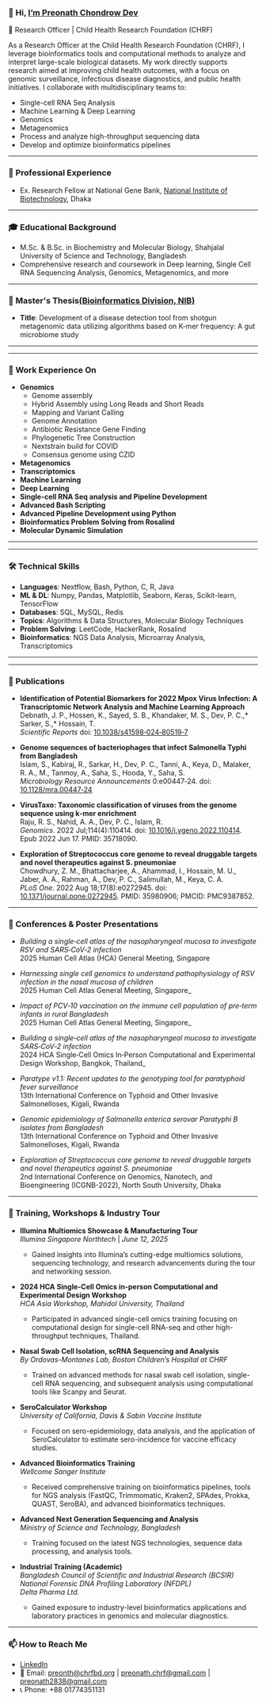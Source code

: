 ### 👋 Hi, [I’m Preonath Chondrow Dev](https://preonath.github.io)
🔬 Research Officer | Child Health Research Foundation (CHRF)

As a Research Officer at the Child Health Research Foundation (CHRF), I leverage bioinformatics tools and computational methods to analyze and interpret large-scale biological datasets. My work directly supports research aimed at improving child health outcomes, with a focus on genomic surveillance, infectious disease diagnostics, and public health initiatives. I collaborate with multidisciplinary teams to:
- Single-cell RNA Seq Analysis  
- Machine Learning & Deep Learning  
- Genomics
- Metagenomics
- Process and analyze high-throughput sequencing data  
- Develop and optimize bioinformatics pipelines  
---

### 💼 Professional Experience
- Ex. Research Fellow at National Gene Bank, [National Institute of Biotechnology](https://nib.gov.bd/), Dhaka
---

### 🎓 Educational Background
- M.Sc. & B.Sc. in Biochemistry and Molecular Biology, Shahjalal University of Science and Technology, Bangladesh
- Comprehensive research and coursework in Deep learning, Single Cell RNA Sequencing Analysis, Genomics, Metagenomics, and more  

---
 
### 📝 Master's Thesis[(Bioinformatics Division, NIB)](https://nib.gov.bd/)
- **Title**: Development of a disease detection tool from shotgun metagenomic data utilizing algorithms based on K-mer frequency: A gut microbiome study  

---
---
### 🔬 Work Experience On
- **Genomics**
  - Genome assembly  
  - Hybrid Assembly using Long Reads and Short Reads  
  - Mapping and Variant Calling  
  - Genome Annotation  
  - Antibiotic Resistance Gene Finding  
  - Phylogenetic Tree Construction  
  - Nextstrain build for COVID  
  - Consensus genome using CZID  
- **Metagenomics**  
- **Transcriptomics**  
- **Machine Learning**  
- **Deep Learning**  
- **Single-cell RNA Seq analysis and Pipeline Development**  
- **Advanced Bash Scripting**  
- **Advanced Pipeline Development using Python**  
- **Bioinformatics Problem Solving from Rosalind**  
- **Molecular Dynamic Simulation**  

---


---

### 🛠️ Technical Skills
- **Languages**: Nextflow, Bash, Python, C, R, Java  
- **ML & DL**: Numpy, Pandas, Matplotlib, Seaborn, Keras, Scikit-learn, TensorFlow  
- **Databases**: SQL, MySQL, Redis  
- **Topics**: Algorithms & Data Structures, Molecular Biology Techniques  
- **Problem Solving**: LeetCode, HackerRank, Rosalind  
- **Bioinformatics**: NGS Data Analysis, Microarray Analysis, Transcriptomics  

---

---

### 📑 Publications
- **Identification of Potential Biomarkers for 2022 Mpox Virus Infection: A Transcriptomic Network Analysis and Machine Learning Approach**  
  Debnath, J. P., Hossen, K., Sayed, S. B., Khandaker, M. S., Dev, P. C.,* Sarker, S.,* Hossain, T.  
  *Scientific Reports* doi: [10.1038/s41598‑024‑80519‑7](https://doi.org/10.1038/s41598‑024‑80519‑7)  

- **Genome sequences of bacteriophages that infect Salmonella Typhi from Bangladesh**  
  Islam, S., Kabiraj, R., Sarkar, H., Dev, P. C., Tanni, A., Keya, D., Malaker, R. A., M., Tanmoy, A., Saha, S., Hooda, Y., Saha, S.  
  *Microbiology Resource Announcements* 0:e00447‑24. doi: [10.1128/mra.00447‑24](https://doi.org/10.1128/mra.00447‑24)  

- **VirusTaxo: Taxonomic classification of viruses from the genome sequence using k‑mer enrichment**  
  Raju, R. S., Nahid, A. A., Dev, P. C., Islam, R.  
  *Genomics*. 2022 Jul;114(4):110414. doi: [10.1016/j.ygeno.2022.110414](https://doi.org/10.1016/j.ygeno.2022.110414). Epub 2022 Jun 17. PMID: 35718090.  

- **Exploration of Streptococcus core genome to reveal druggable targets and novel therapeutics against S. pneumoniae**  
  Chowdhury, Z. M., Bhattacharjee, A., Ahammad, I., Hossain, M. U., Jaber, A. A., Rahman, A., Dev, P. C., Salimullah, M., Keya, C. A.  
  *PLoS One*. 2022 Aug 18;17(8):e0272945. doi: [10.1371/journal.pone.0272945](https://doi.org/10.1371/journal.pone.0272945). PMID: 35980906; PMCID: PMC9387852.  

---

### 📑 Conferences & Poster Presentations

- *Building a single‑cell atlas of the nasopharyngeal mucosa to investigate RSV and SARS‑CoV‑2 infection*  
  2025 Human Cell Atlas (HCA) General Meeting, Singapore

- *Harnessing single cell genomics to understand pathophysiology of RSV infection in the nasal mucosa of children*  
  2025 Human Cell Atlas General Meeting, Singapore_

- *Impact of PCV‑10 vaccination on the immune cell population of pre‑term infants in rural Bangladesh*  
  2025 Human Cell Atlas General Meeting, Singapore_

- *Building a single‑cell atlas of the nasopharyngeal mucosa to investigate SARS‑CoV‑2 infection*  
  2024 HCA Single‑Cell Omics In‑Person Computational and Experimental Design Workshop, Bangkok, Thailand_

- *Paratype v1.1: Recent updates to the genotyping tool for paratyphoid fever surveillance*  
  13th International Conference on Typhoid and Other Invasive Salmonelloses, Kigali, Rwanda

- *Genomic epidemiology of Salmonella enterica serovar Paratyphi B isolates from Bangladesh*  
  13th International Conference on Typhoid and Other Invasive Salmonelloses, Kigali, Rwanda

- *Exploration of Streptococcus core genome to reveal druggable targets and novel therapeutics against S. pneumoniae*  
  2nd International Conference on Genomics, Nanotech, and Bioengineering (ICGNB-2022), North South University, Dhaka

---

### 🧪 Training, Workshops & Industry Tour
- **Illumina Multiomics Showcase & Manufacturing Tour**  
  *Illumina Singapore Northtech* | _June 12, 2025_  
  - Gained insights into Illumina’s cutting-edge multiomics solutions, sequencing technology, and research advancements during the tour and networking session.

- **2024 HCA Single-Cell Omics in-person Computational and Experimental Design Workshop**  
  *HCA Asia Workshop, Mahidol University, Thailand*  
  - Participated in advanced single-cell omics training focusing on computational design for single-cell RNA-seq and other high-throughput techniques, Thailand.

- **Nasal Swab Cell Isolation, scRNA Sequencing and Analysis**  
  *By Ordovas-Montanes Lab, Boston Children’s Hospital at CHRF*  
  - Trained on advanced methods for nasal swab cell isolation, single-cell RNA sequencing, and subsequent analysis using computational tools like Scanpy and Seurat.

- **SeroCalculator Workshop**  
  *University of California, Davis & Sabin Vaccine Institute*  
  - Focused on sero-epidemiology, data analysis, and the application of SeroCalculator to estimate sero-incidence for vaccine efficacy studies.

- **Advanced Bioinformatics Training**  
  *Wellcome Sanger Institute*  
  - Received comprehensive training on bioinformatics pipelines, tools for NGS analysis (FastQC, Trimmomatic, Kraken2, SPAdes, Prokka, QUAST, SeroBA), and advanced bioinformatics techniques.

- **Advanced Next Generation Sequencing and Analysis**  
  *Ministry of Science and Technology, Bangladesh*  
  - Training focused on the latest NGS technologies, sequence data processing, and analysis tools.

- **Industrial Training (Academic)**  
  *Bangladesh Council of Scientific and Industrial Research (BCSIR)*  
  *National Forensic DNA Profiling Laboratory (NFDPL)*  
  *Delta Pharma Ltd.*  
  - Gained exposure to industry-level bioinformatics applications and laboratory practices in genomics and molecular diagnostics.


---

### 📫 How to Reach Me
- [LinkedIn](https://www.linkedin.com/in/preonath-shuvo-26aa1416b/)  
- 📧 Email: preonth@chrfbd.org | preonath.chrf@gmail.com | preonath2838@gmail.com  
- 📞 Phone: +88 01774351131
